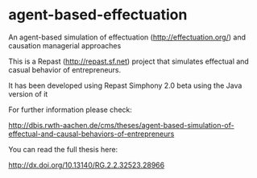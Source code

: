 # agent-based-effectuation

An agent-based simulation of effectuation (http://effectuation.org/) and causation managerial approaches

This is a Repast (http://repast.sf.net) project that simulates effectual and casual behavior of entrepreneurs. 

It has been developed using Repast Simphony 2.0 beta using the Java version of it

For further information please check:

http://dbis.rwth-aachen.de/cms/theses/agent-based-simulation-of-effectual-and-causal-behaviors-of-entrepreneurs

You can read the full thesis here:

http://dx.doi.org/10.13140/RG.2.2.32523.28966

